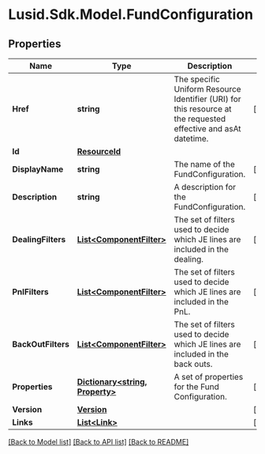 # Lusid.Sdk.Model.FundConfiguration

## Properties

Name | Type | Description | Notes
------------ | ------------- | ------------- | -------------
**Href** | **string** | The specific Uniform Resource Identifier (URI) for this resource at the requested effective and asAt datetime. | [optional] 
**Id** | [**ResourceId**](ResourceId.md) |  | 
**DisplayName** | **string** | The name of the FundConfiguration. | [optional] 
**Description** | **string** | A description for the FundConfiguration. | [optional] 
**DealingFilters** | [**List&lt;ComponentFilter&gt;**](ComponentFilter.md) | The set of filters used to decide which JE lines are included in the dealing. | [optional] 
**PnlFilters** | [**List&lt;ComponentFilter&gt;**](ComponentFilter.md) | The set of filters used to decide which JE lines are included in the PnL. | [optional] 
**BackOutFilters** | [**List&lt;ComponentFilter&gt;**](ComponentFilter.md) | The set of filters used to decide which JE lines are included in the back outs. | [optional] 
**Properties** | [**Dictionary&lt;string, Property&gt;**](Property.md) | A set of properties for the Fund Configuration. | [optional] 
**Version** | [**Version**](Version.md) |  | [optional] 
**Links** | [**List&lt;Link&gt;**](Link.md) |  | [optional] 

[[Back to Model list]](../README.md#documentation-for-models) [[Back to API list]](../README.md#documentation-for-api-endpoints) [[Back to README]](../README.md)

